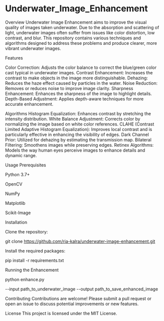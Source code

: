 # Underwater_Image_Enhancement
Overview
Underwater Image Enhancement aims to improve the visual quality of images taken underwater. Due to the absorption and scattering of light, underwater images often suffer from issues like color distortion, low contrast, and blur. This repository contains various techniques and algorithms designed to address these problems and produce clearer, more vibrant underwater images.

Features

Color Correction: Adjusts the color balance to correct the blue/green color cast typical in underwater images.
Contrast Enhancement: Increases the contrast to make objects in the image more distinguishable.
Dehazing: Reduces the haze effect caused by particles in the water.
Noise Reduction: Removes or reduces noise to improve image clarity.
Sharpness Enhancement: Enhances the sharpness of the image to highlight details.
Depth-Based Adjustment: Applies depth-aware techniques for more accurate enhancement.


Algorithms 
Histogram Equalization: Enhances contrast by stretching the intensity distribution.
White Balance Adjustment: Corrects color by normalizing the image based on white color references.
CLAHE (Contrast Limited Adaptive Histogram Equalization): Improves local contrast and is particularly effective in enhancing the visibility of edges.
Dark Channel Prior: Utilized for dehazing by estimating the transmission map.
Bilateral Filtering: Smoothens images while preserving edges.
Retinex Algorithms: Models the way human eyes perceive images to enhance details and dynamic range.

Usage
Prerequisites

Python 3.7+

OpenCV

NumPy

Matplotlib

Scikit-Image


Installation

Clone the repository:

git clone https://github.com/ria-kalra/underwater-image-enhancement.git


Install the required packages:

pip install -r requirements.txt

Running the Enhancement

python enhance.py 

--input path_to_underwater_image 
--output path_to_save_enhanced_image

Contributing
Contributions are welcome! Please submit a pull request or open an issue to discuss potential improvements or new features.

License
This project is licensed under the MIT License.

